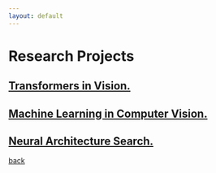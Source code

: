 ```yaml
---
layout: default
---
```


# Research Projects

## [Transformers in Vision.](./Transformers_in_vision.html)

## [Machine Learning in Computer Vision.](./ML_in_vision.html)

## [Neural Architecture Search.](./Neural_Architecture_Search.html)


[back](./)
